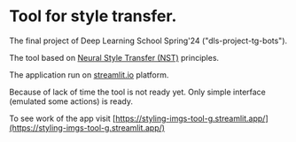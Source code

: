 # Tool for style transfer.

The final project of Deep Learning School Spring'24 ("dls-project-tg-bots").

The tool based on [Neural Style Transfer (NST)](https://neerc.ifmo.ru/wiki/index.php?title=Neural_Style_Transfer) principles.

The application run on [streamlit.io](https://streamlit.io) platform.

Because of lack of time the tool is not ready yet. Only simple interface (emulated some actions) is ready.

To see work of the app visit [https://styling-imgs-tool-g.streamlit.app/](https://styling-imgs-tool-g.streamlit.app/)